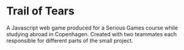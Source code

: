 # Trail of Tears

A Javascript web game produced for a Serious Games course while studying abroad in Copenhagen. Created with two teammates each responsible for different parts of the small project.
